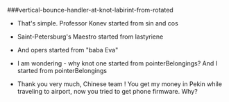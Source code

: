 ###vertical-bounce-handler-at-knot-labirint-from-rotated

* That's simple. Professor Konev started from sin and cos
* Saint-Petersburg's Maestro started from lastyriene
* And opers started from "baba Eva"
* I am wondering - why knot one started from pointerBelongings? And I started from pointerBelongings

* Thank you very much, Chinese team ! You get my money in Pekin while traveling to airport, now you tried to get phone firmware. Why?
